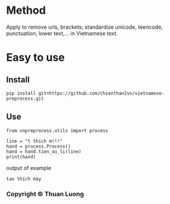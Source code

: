 # Method
Apply to remove urls, brackets; standardize unicode, teencode, punctuation; lower text,... in Vietnamese text.
# Easy to use
## Install
```
pip install git+https://github.com/chienthan2vn/vietnamese-preprocess.git
```

## Use
```
from vnpreprocess.utils import process

line = "t thích m!!!"
hand = process.Process()
hand = hand.tien_xu_li(line)
print(hand)
```
output of example
```
tao thích mày
```

### Copyright ©️ Thuan Luong
